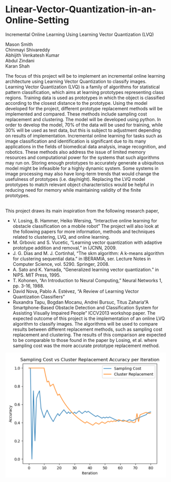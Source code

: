 # Linear-Vector-Quantization-in-an-Online-Setting

Incremental Online Learning Using Learning Vector Quantization (LVQ)

Mason Smith<br/>Chinmayi Shivareddy<br/> Abhijith Venkatesh Kumar<br/>Abdul Zindani<br/>Karan Shah<br/>


The focus of this project will be to implement an incremental online learning architecture using Learning Vector Quantization to classify images. Learning Vector Quantization (LVQ) is a family of algorithms for statistical pattern classification, which aims at learning prototypes representing class regions. Training data is used as prototypes in which the object is classified according to the closest distance to the prototype. Using the model developed for the project, different prototype replacement methods will be implemented and compared. These methods include sampling cost replacement and clustering. The model will be developed using python. In order to develop the model, 70% of the data will be used for training, while 30% will be used as test data, but this is subject to adjustment depending on results of implementation.
Incremental online learning for tasks such as image classification and identification is significant due to its many applications in the fields of biomedical data analysis, image recognition, and robotics. These methods also address the issue of limited memory resources and computational power for the systems that such algorithms may run on. Storing enough prototypes to accurately generate a ubiquitous model might be infeasible for a highly dynamic system. Some systems in image processing may also have long-term trends that would change the usefulness of prototypes (i.e. day/night). Replacing the LVQ model prototypes to match relevant object characteristics would be helpful in reducing need for memory while maintaining validity of the finite prototypes.

<br/>This project draws its main inspiration from the following research paper,
- V. Losing, B. Hammer, Heiko Wersing, “Interactive online learning for obstacle classification on a mobile robot”
The project will also look at the following papers for more information, methods and techniques related to clustering, LVQ, and online learning.
- M. Grbovic and S. Vucetic, “Learning vector quantization with adaptive prototype addition and removal,” in IJCNN, 2009.
- J. G. Dias and M. J. Cortinhal, “The skm algorithm: A k-means algorithm for clustering sequential data.” in IBERAMIA, ser. Lecture Notes in Computer Science, vol. 5290. Springer, 2008.
- A. Sato and K. Yamada, “Generalized learning vector quantization.” in NIPS. MIT Press, 1995.
- T. Kohonen, “An Introduction to Neural Computing,” Neural Networks 1, pp. 3-16, 1988.
- David Nova, Pablo A. Estévez, “A Review of Learning Vector Quantization Classifiers”
- Ruxandra Tapu, Bogdan Mocanu, Andrei Bursuc, Titus Zaharia“A Smartphone-Based Obstacle
Detection and Classification System for Assisting Visually Impaired People” ICCV2013 workshop paper.
The expected outcome of this project is the implementation of an online LVQ algorithm to classify images. The algorithms will be used to compare results between different replacement methods, such as sampling cost replacement and clustering. The results of this comparison are expected to be comparable to those found in the paper by Losing, et al. where sampling cost was the more accurate prototype replacement method.

![alt text](https://github.com/iamkrs9/Linear-Vector-Quantization-in-an-Online-Setting/blob/c3e8901424490667c500b581a473ce6ce9b0a473/Result.png)
